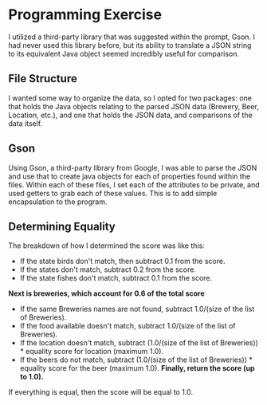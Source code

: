 # Programming Exercise

I utilized a third-party library that was suggested within the prompt, Gson. I had never used this library before, but its ability to translate a JSON string to its equivalent Java object seemed incredibly useful for comparison.

## File Structure

I wanted some way to organize the data, so I opted for two packages: one that holds the Java objects relating to the parsed JSON data (Brewery, Beer, Location, etc.), and one that holds the JSON data, and comparisons of the data itself.

## Gson

Using Gson, a third-party library from Google, I was able to parse the JSON and use that to create java objects for each of properties found within the files. Within each of these files, I set each of the attributes to be private, and used getters to grab each of these values. This is to add simple encapsulation to the program.

## Determining Equality

The breakdown of how I determined the score was like this:
- If the state birds don't match, then subtract 0.1 from the score.
- If the states don't match, subtract 0.2 from the score.
- If the state fishes don't match, subtract 0.1 from the score.

**Next is breweries, which account for 0.6 of the total score**

- If the same Breweries names are not found, subtract 1.0/(size of the list of Breweries).
- If the food available doesn't match, subtract 1.0/(size of the list of Breweries).
- If the location doesn't match, subtract (1.0/(size of the list of Breweries)) * equality score for location (maximum 1.0).
- If the beers do not match, subtract (1.0/(size of the list of Breweries)) * equality score for the beer (maximum 1.0).
**Finally, return the score (up to 1.0).**

If everything is equal, then the score will be equal to 1.0.
